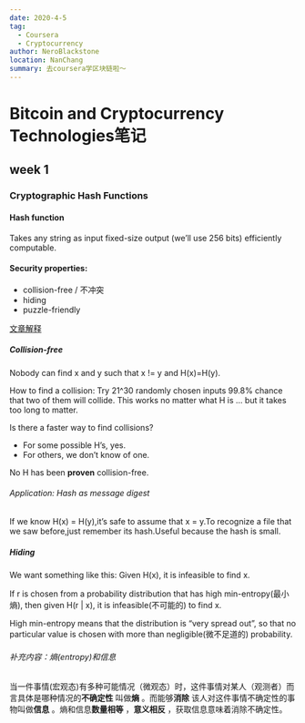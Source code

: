 ```yaml
---
date: 2020-4-5
tag: 
  - Coursera
  - Cryptocurrency
author: NeroBlackstone
location: NanChang
summary: 去coursera学区块链啦～
---
```


# Bitcoin and Cryptocurrency Technologies笔记

## week 1

### Cryptographic Hash Functions

#### Hash function

Takes any string as input fixed-size output (we’ll use 256 bits)
 efficiently computable.

#### Security properties:

- collision-free / 不冲突
- hiding
- puzzle-friendly

[文章解释](https://blog.csdn.net/shu15121856/article/details/90400762)

##### Collision-free

Nobody can find x and y such that
x != y and H(x)=H(y).

How to find a collision: Try 21^30 randomly chosen inputs 99.8% chance that two of them will collide. This works no matter what H is … but it takes too long to matter.

Is there a faster way to find collisions?
- For some possible H’s, yes.
- For others, we don’t know of one.

No H has been **proven** collision-free.

###### Application: Hash as message digest

If we know H(x) = H(y),it’s safe to assume that x = y.To recognize a file that we saw before,just remember its hash.Useful because the hash is small.

##### Hiding

We want something like this: Given H(x), it is infeasible to find x.

If r is chosen from a probability distribution that has high min-entropy(最小熵), then given H(r | x), it is infeasible(不可能的) to find x.

High min-entropy means that the distribution is “very spread out”, so that no particular value is chosen with more than negligible(微不足道的) probability.

###### 补充内容：熵(entropy)和信息

当一件事情(宏观态)有多种可能情况（微观态）时，这件事情对某人（观测者）而言具体是哪种情况的**不确定性** 叫做**熵** 。而能够**消除** 该人对这件事情不确定性的事物叫做**信息** 。熵和信息**数量相等** ，**意义相反** ，获取信息意味着消除不确定性。